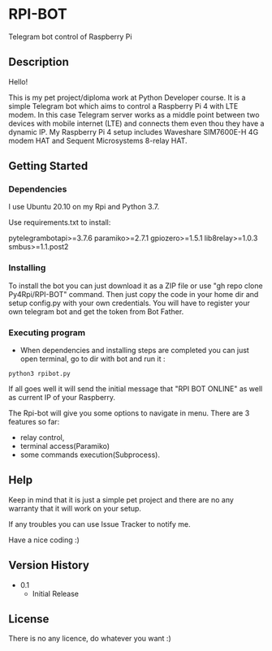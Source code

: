 # RPI-BOT

Telegram bot control of Raspberry Pi

## Description

Hello!

This is my pet project/diploma work at Python Developer course. It is a simple Telegram bot which aims to control a Raspberry Pi 4 with LTE modem.
In this case Telegram server works as a middle point between two devices with mobile internet (LTE) and connects them even thou they have a dynamic IP.
My Raspberry Pi 4 setup includes Waveshare SIM7600E-H 4G modem HAT and Sequent Microsystems 8-relay HAT.  

## Getting Started

### Dependencies

I use Ubuntu 20.10 on my Rpi and Python 3.7.

Use requirements.txt to install:

pytelegrambotapi>=3.7.6
paramiko>=2.7.1
gpiozero>=1.5.1
lib8relay>=1.0.3
smbus>=1.1.post2

### Installing

To install the bot you can just download it as a ZIP file or use "gh repo clone Py4Rpi/RPI-BOT" command. 
Then just copy the code in your home dir and setup config.py with your own credentials. You will have to 
register your own telegram bot and get the token from Bot Father.

### Executing program

* When dependencies and installing steps are completed you can just open terminal, go to dir with bot and run it :

```
python3 rpibot.py
```

If all goes well it will send the initial message that "RPI BOT ONLINE" as well as current IP of your Raspberry.

The Rpi-bot will give you some options to navigate in menu. There are 3 features so far: 

* relay control, 
* terminal access(Paramiko)
* some commands execution(Subprocess).

## Help

Keep in mind that it is just a simple pet project and there are no any warranty that it will work on your setup.

If any troubles you can use Issue Tracker to notify me.

Have a nice coding :)

## Version History

* 0.1
    * Initial Release

## License

There is no any licence, do whatever you want :)
